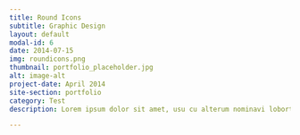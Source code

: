 ```yaml
---
title: Round Icons
subtitle: Graphic Design
layout: default
modal-id: 6
date: 2014-07-15
img: roundicons.png
thumbnail: portfolio_placeholder.jpg
alt: image-alt
project-date: April 2014
site-section: portfolio
category: Test
description: Lorem ipsum dolor sit amet, usu cu alterum nominavi lobortis. At duo novum diceret. Tantas apeirian vix et, usu sanctus postulant inciderint ut, populo diceret necessitatibus in vim. Cu eum dicam feugiat noluisse.

---
```

